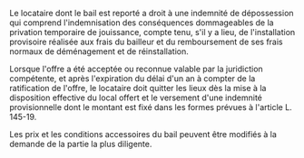   
Le locataire dont le bail est reporté a droit à une indemnité de dépossession qui comprend l'indemnisation des conséquences dommageables de la privation temporaire de jouissance, compte tenu, s'il y a lieu, de l'installation provisoire réalisée aux frais du bailleur et du remboursement de ses frais normaux de déménagement et de réinstallation.   

  
Lorsque l'offre a été acceptée ou reconnue valable par la juridiction compétente, et après l'expiration du délai d'un an à compter de la ratification de l'offre, le locataire doit quitter les lieux dès la mise à la disposition effective du local offert et le versement d'une indemnité provisionnelle dont le montant est fixé dans les formes prévues à l'article L. 145-19.
  

  
Les prix et les conditions accessoires du bail peuvent être modifiés à la demande de la partie la plus diligente.  
